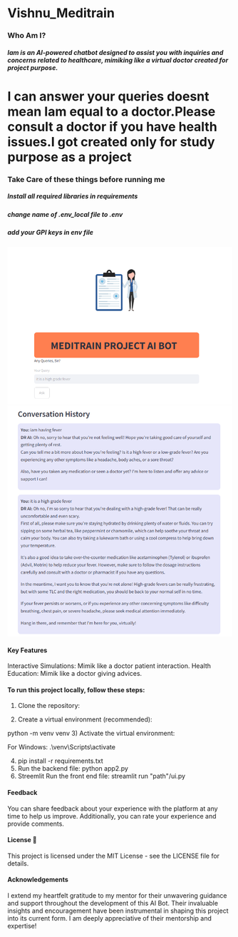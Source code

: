 # Vishnu_Meditrain

### Who Am I?

##### Iam is an AI-powered chatbot designed to assist you with inquiries and concerns related to healthcare, mimiking like a virtual doctor created for project purpose.

# I can answer your queries doesnt mean Iam  equal to a doctor.Please consult a doctor if you have health issues.I got created only for study purpose as a project


### Take Care of these things before running me

##### Install all required libraries in requirements
##### change name of .env_local file to .env
##### add your GPI keys in env file

![Sample Picture1](https://github.com/VishnuP1998/Vishnu_Meditrain/blob/main/pics/pic1.png)
![Sample Picture2](https://github.com/VishnuP1998/Vishnu_Meditrain/blob/main/pics/pic2.png)


#### Key Features 
Interactive Simulations: Mimik like a doctor patient interaction.
Health Education: Mimik like a doctor giving advices.

#### To run this project locally, follow these steps:

1) Clone the repository:

2) Create a virtual environment (recommended):

python -m venv venv
3) Activate the virtual environment:

For Windows:
.\venv\Scripts\activate

4) pip install -r requirements.txt
5) Run the backend file: python app2.py
6) Streemlit Run the front end file: streamlit run "path"/ui.py

#### Feedback
You can share feedback about your experience with the platform at any time to help us improve. Additionally, you can rate your experience and provide comments.

#### License 📄
This project is licensed under the MIT License - see the LICENSE file for details.

#### Acknowledgements 
I extend my heartfelt gratitude to my mentor for their unwavering guidance and support throughout the development of this AI Bot.
Their invaluable insights and encouragement have been instrumental in shaping this project into its current form.
I am deeply appreciative of their mentorship and expertise!

